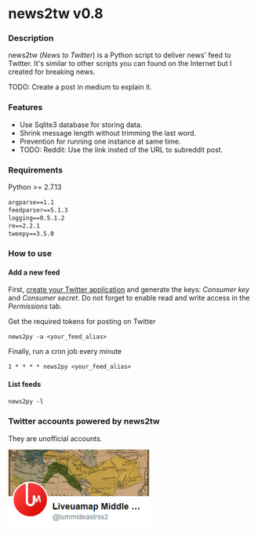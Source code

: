 # news2tw v0.8

### Description

news2tw (*News to Twitter*) is a Python script to deliver news' feed to Twitter. It's similar to other scripts you can found on the Internet but I created for breaking news.

TODO: Create a post in medium to explain it.

### Features

* Use Sqlite3 database for storing data.
* Shrink message length without trimming the last word.
* Prevention for running one instance at same time.
* TODO: Reddit: Use the link insted of the URL to subreddit post.

### Requirements

Python >= 2.7.13

```
argparse==1.1
feedparser==5.1.3
logging==0.5.1.2
re==2.2.1
tweepy==3.5.0
```

### How to use

#### Add a new feed

First, [create your Twitter application](https://apps.twitter.com/app/new) and generate the keys: *Consumer key* and *Consumer secret*. Do not forget to enable read and write access in the *Permissions* tab.

Get the required tokens for posting on Twitter

```
news2py -a <your_feed_alias>
```

Finally, run a cron job every minute

```
1 * * * * news2py <your_feed_alias>
```

#### List feeds 

```
news2py -l
```

### Twitter accounts powered by news2tw 

They are unofficial accounts.

[![Liveuamap Middle East](imgs/1516466132.png)](https://twitter.com/lummideastrss2)
